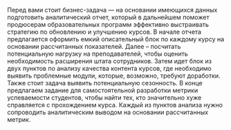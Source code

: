 Перед вами стоит бизнес-задача — на основании имеющихся данных подготовить аналитический отчет, который в дальнейшем поможет продюсерам образовательных программ
эффективно выстраивать стратегию по обновлению и улучшению курсов. В начале отчета предлагается оформить емкий описательный блок по каждому курсу на основании
рассчитанных показателей. Далее – посчитать потенциальную нагрузку на преподавателей, чтобы оценить необходимость расширения штата сотрудников. Затем идет блок из
двух пунктов по анализу качества контента курсов, где необходимо выявить проблемные модули, которые, возможно, требуют доработки. Также стоит задача выявить
потенциальную сезонность. В конце предлагаем задание для самостоятельной разработки метрики успеваемости студентов, чтобы найти тех, кто значительно хуже справляется
с прохождением курса. Каждый из пунктов анализа нужно сопроводить аналитическим выводом на основании рассчитанных метрик.
